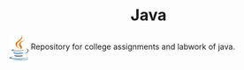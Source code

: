 <h1 align ="center">Java</h1>
<img align="center" alt="html5" width="35" src="java_logo.png">
Repository for college assignments and labwork of  java.
